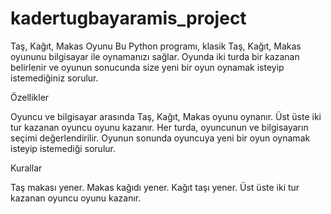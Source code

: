 # kadertugbayaramis_project
Taş, Kağıt, Makas Oyunu
Bu Python programı, klasik Taş, Kağıt, Makas oyununu bilgisayar ile oynamanızı sağlar. Oyunda iki turda bir kazanan belirlenir ve oyunun sonucunda size yeni bir oyun oynamak isteyip istemediğiniz sorulur.

Özellikler

Oyuncu ve bilgisayar arasında Taş, Kağıt, Makas oyunu oynanır.
Üst üste iki tur kazanan oyuncu oyunu kazanır.
Her turda, oyuncunun ve bilgisayarın seçimi değerlendirilir.
Oyunun sonunda oyuncuya yeni bir oyun oynamak isteyip istemediği sorulur.

Kurallar

Taş makası yener.
Makas kağıdı yener.
Kağıt taşı yener.
Üst üste iki tur kazanan oyuncu oyunu kazanır.

